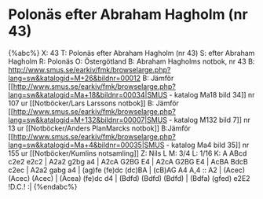 # Polonäs efter Abraham Hagholm (nr 43)

{%abc%}
X: 43
T: Polonäs efter Abraham Hagholm (nr 43)
S: efter Abraham Hagholm
R: Polonäs
O: Östergötland
B: Abraham Hagholms notbok, nr 43
B: http://www.smus.se/earkiv/fmk/browselarge.php?lang=sw&katalogid=M+26&bildnr=00012
B: Jämför [[http://www.smus.se/earkiv/fmk/browselarge.php?lang=sw&katalogid=Ma+18&bildnr=00034|SMUS - katalog Ma18 bild 34]] nr 107 ur [[Notböcker/Lars Larssons notbok]]
B: Jämför [[http://www.smus.se/earkiv/fmk/browselarge.php?lang=sw&katalogid=M+132&bildnr=00007|SMUS - katalog M132 bild 7]] nr 13 ur [[Notböcker/Anders PlanMarcks notbok]]
B:Jämför [[http://www.smus.se/earkiv/fmk/browselarge.php?lang=sw&katalogid=Ma+4&bildnr=00035|SMUS - katalog Ma4 bild 35]] nr 155 ur [[Notböcker/Kumlins notsamling]]
Z: Nils L
M: 3/4
L: 1/16
K: A
ABcd c2e2 e2c2 | A2a2 g2bg a4 | A2cA G2BG E4 | A2cA G2BG E4 |
AcBA BdcB c2ec | A2a2 gabg a4 | (ag)fe (fe)dc (dc)BA | (cB)AG A4 A,4 ::
A2 | (Acec) (Acec) (Acec) | (Acea) (fe)dc d4 | (Bdfd) (Bdfd) (Bdfd) | (Bdfa) (gfed) e2E2 !D.C.! :| 
{%endabc%}
